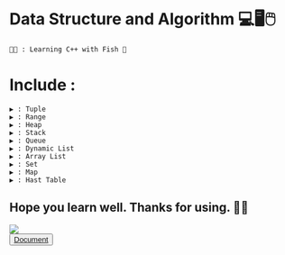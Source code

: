 # Data Structure and Algorithm 💻🖥️🖱️
    🧑‍🎓 : Learning C++ with Fish 🤎
    
# Include :
    ▶️ : Tuple
    ▶️ : Range
    ▶️ : Heap
    ▶️ : Stack
    ▶️ : Queue
    ▶️ : Dynamic List
    ▶️ : Array List
    ▶️ : Set
    ▶️ : Map
    ▶️ : Hast Table
    
## Hope you learn well. Thanks for using. 💙😙
![](https://komarev.com/ghpvc/?username=Ca-Len-Men)
<br><button><a href="https://ca-len-men.github.io/Fish-Web/DSA Document/index.html" target="_blank">Document</a></button>
